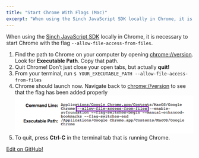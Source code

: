 ```yaml
---
title: "Start Chrome With Flags (Mac)"
excerpt: "When using the Sinch JavaScript SDK locally in Chrome, it is necessary to start Chrome with the flag. Learn how to do it with our simple step-by-step guide."
---
```

When using the [Sinch JavaScript SDK](doc:voice-for-js) locally in Chrome, it is necessary to start Chrome with the flag `--allow-file-access-from-files`.

 1.  Find the path to Chrome on your computer by opening [chrome://version](chrome://version/). Look for **Executable Path**. Copy that path.
 1.  Quit Chrome\! Don’t just close your open tabs, but actually **quit\!** 
 1.  From your terminal, run `$ YOUR_EXECUTABLE_PATH --allow-file-access-from-files`
 1.  Chrome should launch now. Navigate back to [chrome://version](chrome://version/) to see that the flag has been added properly 
   ![example.png](images/9069eea-example.png)
 1.  To quit, press **Ctrl-C** in the terminal tab that is running Chrome.

<a class="gitbutton pill" target="_blank" href="https://github.com/sinch/docs/blob/master/docs/tutorials/javascript/start-chrome-with-flags-mac.md"><span class="fab fa-github"></span>Edit on GitHub!</a>